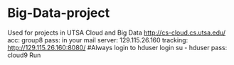 # Big-Data-project
Used for projects in UTSA Cloud and Big Data http://cs-cloud.cs.utsa.edu/ acc: group8 pass: in your mail server: 129.115.26.160 tracking: http://129.115.26.160:8080/  #Always login to hduser login su - hduser pass: cloud9  Run

